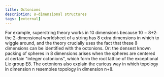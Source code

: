 ```yaml
---
title: Octonions
description: 8-dimensional structures
tags: [external]
---
```


For example, superstring theory works in 10 dimensions because 10 = 8+2: the 2-dimensional worldsheet of a string has 8 extra dimensions in which to wiggle around, and the theory crucially uses the fact that these 8 dimensions can be identified with the octonions. Or: the densest known packing of spheres in 8 dimensions arises when the spheres are centered at certain "integer octonions", which form the root lattice of the exceptional Lie group E8. The octonions also explain the curious way in which topology in dimension n resembles topology in dimension n+8.
